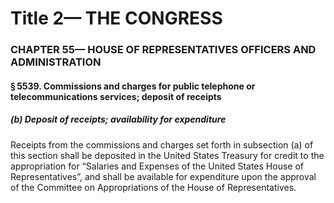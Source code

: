 
# Title 2— THE CONGRESS
### CHAPTER 55— HOUSE OF REPRESENTATIVES OFFICERS AND ADMINISTRATION
#### § 5539. Commissions and charges for public telephone or telecommunications services; deposit of receipts
##### (b) Deposit of receipts; availability for expenditure

Receipts from the commissions and charges set forth in subsection (a) of this section shall be deposited in the United States Treasury for credit to the appropriation for “Salaries and Expenses of the United States House of Representatives”, and shall be available for expenditure upon the approval of the Committee on Appropriations of the House of Representatives.
